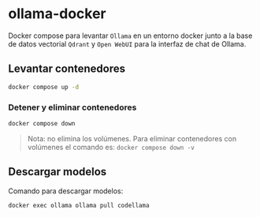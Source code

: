# ollama-docker

Docker compose para levantar `Ollama` en un entorno docker junto a la base de datos vectorial `Qdrant` y `Open WebUI` para
la interfaz de chat de Ollama.

## Levantar contenedores

```bash
docker compose up -d
```

### Detener y eliminar contenedores

```bash
docker compose down
```

> Nota: no elimina los volúmenes. Para eliminar contenedores con volúmenes el comando es: `docker compose down -v`

## Descargar modelos

Comando para descargar modelos:

```bash
docker exec ollama ollama pull codellama
```
